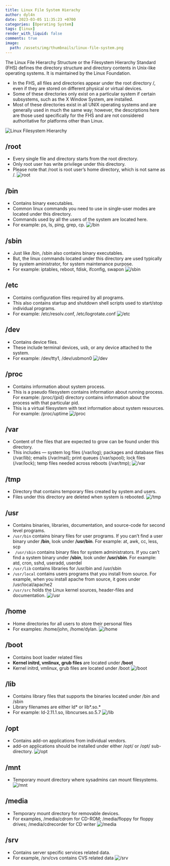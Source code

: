 ```yaml
---
title: Linux File System Hierachy
author: dyl4n
date: 2023-03-05 11:35:23 +0700
categories: [Operating System]
tags: [linux]
render_with_liquid: false
comments: true
image:
  path: /assets/img/thumbnails/linux-file-system.png
---
```


The Linux File Hierarchy Structure or the Filesystem Hierarchy Standard (FHS) defines the directory structure and directory contents in Unix-like operating systems. It is maintained by the Linux Foundation.

- In the FHS, all files and directories appear under the root directory /, even if they are stored on different physical or virtual devices.
- Some of these directories only exist on a particular system if certain subsystems, such as the X Window System, are installed.
- Most of these directories exist in all UNIX operating systems and are generally used in much the same way; however, the descriptions here are those used specifically for the FHS and are not considered authoritative for platforms other than Linux.

![Linux Filesystem Hierarchy](https://user-images.githubusercontent.com/98354414/222957251-fcf371e6-acd0-4335-b918-0ddb10f31386.png)

## /root

- Every single file and directory starts from the root directory.
- Only root user has write privilege under this directory.
- Please note that /root is root user’s home directory, which is not same as /.
  ![root](https://user-images.githubusercontent.com/98354414/222957530-526d2e2b-1597-48cb-b634-ff62dce69838.png)

## /bin

- Contains binary executables.
- Common linux commands you need to use in single-user modes are located under this directory.
- Commands used by all the users of the system are located here.
- For example: ps, ls, ping, grep, cp.
  ![/bin](https://user-images.githubusercontent.com/98354414/222957553-624ef594-cf2a-4331-9697-149f88043e6d.png)

## /sbin

- Just like /bin, /sbin also contains binary executables.
- But, the linux commands located under this directory are used typically by system aministrator, for system maintenance purpose.
- For example: iptables, reboot, fdisk, ifconfig, swapon
  ![/sbin](https://user-images.githubusercontent.com/98354414/222957578-7d1fcfe7-1d69-4632-b05b-9dd4837e89eb.png)

## /etc

- Contains configuration files required by all programs.
- This also contains startup and shutdown shell scripts used to start/stop individual programs.
- For example: /etc/resolv.conf, /etc/logrotate.conf
  ![/etc](https://user-images.githubusercontent.com/98354414/222956984-a4b3400e-24f3-4652-bf35-68be0e665b6a.png)

## /dev

- Contains device files.
- These include terminal devices, usb, or any device attached to the system.
- For example: /dev/tty1, /dev/usbmon0
  ![/dev](https://user-images.githubusercontent.com/98354414/222957038-7e688ad1-44bf-4587-8da2-8db37d6940c2.png)

## /proc

- Contains information about system process.
- This is a pseudo filesystem contains information about running process. For example: /proc/{pid} directory contains information about the process with that particular pid.
- This is a virtual filesystem with text information about system resources. For example: /proc/uptime
  ![/proc](https://user-images.githubusercontent.com/98354414/222957605-508355f8-1aab-4dc1-9b82-9df7b4e298db.png)

## /var

- Content of the files that are expected to grow can be found under this directory.
- This includes — system log files (/var/log); packages and database files (/var/lib); emails (/var/mail); print queues (/var/spool); lock files (/var/lock); temp files needed across reboots (/var/tmp);
  ![/var](https://user-images.githubusercontent.com/98354414/222957733-88121ed2-5562-4e77-9505-e86ac1a421a7.png)

## /tmp

- Directory that contains temporary files created by system and users.
- Files under this directory are deleted when system is rebooted.
  ![/tmp](https://user-images.githubusercontent.com/98354414/222957760-1cc809d7-319e-49f7-931f-0fbfaf1f2c8d.png)

## /usr

- Contains binaries, libraries, documentation, and source-code for second level programs.
- `/usr/bin` contains binary files for user programs. If you can’t find a user binary under **/bin**, look under **/usr/bin**. For example: at, awk, cc, less, scp
- ` /usr/sbin` contains binary files for system administrators. If you can’t find a system binary under **/sbin**, look under **/usr/sbin**. For example: atd, cron, sshd, useradd, userdel
- `/usr/lib` contains libraries for /usr/bin and /usr/sbin
- `/usr/local` contains users programs that you install from source. For example, when you install apache from source, it goes under /usr/local/apache2
- `/usr/src` holds the Linux kernel sources, header-files and documentation.
  ![/usr](https://user-images.githubusercontent.com/98354414/222958023-79a7c87b-4c5e-4b04-a5bb-6d5d2b859c9c.png)

## /home

- Home directories for all users to store their personal files
- For examples: /home/john, /home/dylan.
  ![/home](https://user-images.githubusercontent.com/98354414/222958101-bac84ee1-3fc0-4a59-9699-390103b13ceb.png)

## /boot

- Contains boot loader related files
- **Kernel initrd, vmlinux, grub files** are located under **/boot**
- Kernel initrd, vmlinux, grub files are located under /boot
  ![/boot](https://user-images.githubusercontent.com/98354414/222958200-34315881-b1df-45ea-822e-bd8072743ea2.png)

## /lib

- Contains library files that supports the binaries located under /bin and /sbin
- Library filenames are either ld* or lib*.so.\*
- For example: ld-2.11.1.so, libncurses.so.5.7
  ![/lib](https://user-images.githubusercontent.com/98354414/222958282-646c16bd-e496-4fa6-83fc-fbafe70ae77a.png)

## /opt

- Contains add-on applications from individual vendors.
- add-on applications should be installed under either /opt/ or /opt/ sub-directory.
  ![/opt](https://user-images.githubusercontent.com/98354414/222958331-3b23f566-3352-4f95-85d3-bb30737ce60f.png)

## /mnt

- Temporary mount directory where sysadmins can mount filesystems.
  ![/mnt](https://user-images.githubusercontent.com/98354414/222958375-dca47f69-9f44-4a78-9662-81f84aea1897.png)

## /media

- Temporary mount directory for removable devices.
- For examples, /media/cdrom for CD-ROM; /media/floppy for floppy drives; /media/cdrecorder for CD writer
  ![/media](https://user-images.githubusercontent.com/98354414/222958423-7fb606c3-fcc2-469d-8ef1-0cbc9e89a6bd.png)

## /srv

- Contains server specific services related data.
- For example, /srv/cvs contains CVS related data
  ![/srv](https://user-images.githubusercontent.com/98354414/222958484-1bb51b15-5d5f-4f1e-9d71-c3c3a6723232.png)
